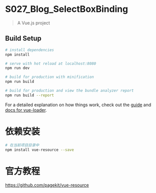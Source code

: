# S027_Blog_SelectBoxBinding

> A Vue.js project

## Build Setup

``` bash
# install dependencies
npm install

# serve with hot reload at localhost:8080
npm run dev

# build for production with minification
npm run build

# build for production and view the bundle analyzer report
npm run build --report
```

For a detailed explanation on how things work, check out the [guide](http://vuejs-templates.github.io/webpack/) and [docs for vue-loader](http://vuejs.github.io/vue-loader).


依赖安装
=========
``` bash
# 在当前项目目录中
npm install vue-resource --save
```

官方教程
=========
https://github.com/pagekit/vue-resource
